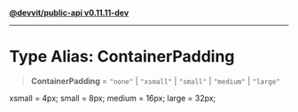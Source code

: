 [**@devvit/public-api v0.11.11-dev**](../../../../../../README.md)

---

# Type Alias: ContainerPadding

> **ContainerPadding** = `"none"` \| `"xsmall"` \| `"small"` \| `"medium"` \| `"large"`

xsmall = 4px;
small = 8px;
medium = 16px;
large = 32px;
